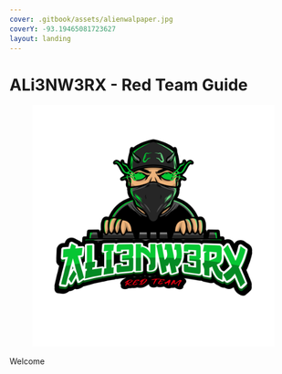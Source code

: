 ```yaml
---
cover: .gitbook/assets/alienwalpaper.jpg
coverY: -93.19465081723627
layout: landing
---
```


# ALi3NW3RX - Red Team Guide

<figure><img src=".gitbook/assets/gaming-logo-maker-featuring-robotic-animal-graphics-1028-el1 (2).png" alt=""><figcaption></figcaption></figure>

Welcome
